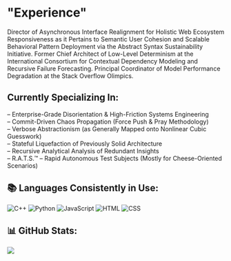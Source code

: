 
# "Experience"
Director of Asynchronous Interface Realignment for Holistic Web Ecosystem Responsiveness as it Pertains to Semantic User Cohesion and Scalable Behavioral Pattern Deployment via the Abstract Syntax Sustainability Initiative.
Former Chief Architect of Low-Level Determinism at the International Consortium for Contextual Dependency Modeling and Recursive Failure Forecasting. Principal Coordinator of Model Performance Degradation at the Stack Overflow Olimpics.

## Currently Specializing In:
– Enterprise-Grade Disorientation & High-Friction Systems Engineering<br>
– Commit-Driven Chaos Propagation (Force Push & Pray Methodology)<br>
– Verbose Abstractionism (as Generally Mapped onto Nonlinear Cubic Guesswork)<br>
– Stateful Liquefaction of Previously Solid Architecture<br>
– Recursive Analytical Analysis of Redundant Insights<br>
– R.A.T.S.™ – Rapid Autonomous Test Subjects (Mostly for Cheese-Oriented Scenarios)<br>

## 📚 Languages Consistently in Use:
![C++](https://img.shields.io/badge/C%2B%2B-00599C?style=flat&logo=c%2B%2B&logoColor=white)
![Python](https://img.shields.io/badge/Python-3776AB?style=flat&logo=python&logoColor=white)
![JavaScript](https://img.shields.io/badge/JavaScript-F7DF1E?style=flat&logo=javascript&logoColor=black)
![HTML](https://img.shields.io/badge/HTML-E34F26?style=flat&logo=html5&logoColor=white)
![CSS](https://img.shields.io/badge/CSS-1572B6?style=flat&logo=css3&logoColor=white)

## 📊 GitHub Stats:

![](https://github-readme-stats.vercel.app/api/top-langs/?username=MasterShifuCsgo&theme=monokai&hide_border=true&include_all_commits=true&count_private=true&layout=compact)




